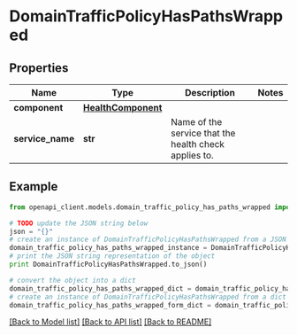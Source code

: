 # DomainTrafficPolicyHasPathsWrapped


## Properties

Name | Type | Description | Notes
------------ | ------------- | ------------- | -------------
**component** | [**HealthComponent**](HealthComponent.md) |  | 
**service_name** | **str** | Name of the service that the health check applies to. | 

## Example

```python
from openapi_client.models.domain_traffic_policy_has_paths_wrapped import DomainTrafficPolicyHasPathsWrapped

# TODO update the JSON string below
json = "{}"
# create an instance of DomainTrafficPolicyHasPathsWrapped from a JSON string
domain_traffic_policy_has_paths_wrapped_instance = DomainTrafficPolicyHasPathsWrapped.from_json(json)
# print the JSON string representation of the object
print DomainTrafficPolicyHasPathsWrapped.to_json()

# convert the object into a dict
domain_traffic_policy_has_paths_wrapped_dict = domain_traffic_policy_has_paths_wrapped_instance.to_dict()
# create an instance of DomainTrafficPolicyHasPathsWrapped from a dict
domain_traffic_policy_has_paths_wrapped_form_dict = domain_traffic_policy_has_paths_wrapped.from_dict(domain_traffic_policy_has_paths_wrapped_dict)
```
[[Back to Model list]](../README.md#documentation-for-models) [[Back to API list]](../README.md#documentation-for-api-endpoints) [[Back to README]](../README.md)


